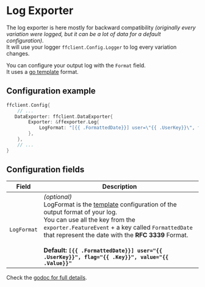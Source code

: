 # Log Exporter
The log exporter is here mostly for backward compatibility *(originally every variation were logged, but it can be a lot of data for a default configuration)*.  
It will use your logger `ffclient.Config.Logger` to log every variation changes.

You can configure your output log with the `Format` field.  
It uses a [go template](https://golang.org/pkg/text/template/) format.

## Configuration example
```go linenums="1"
ffclient.Config{
    // ...
   DataExporter: ffclient.DataExporter{
        Exporter: &ffexporter.Log{
            LogFormat: "[{{ .FormattedDate}}] user=\"{{ .UserKey}}\", flag=\"{{ .Key}}\", value=\"{{ .Value}}\"",
        },
    },
    // ...
}
```

## Configuration fields
| Field       | Description                                                                                                                                                                                                                                                                                                                                                                                 |
|-------------|---------------------------------------------------------------------------------------------------------------------------------------------------------------------------------------------------------------------------------------------------------------------------------------------------------------------------------------------------------------------------------------------|
| `LogFormat` | *(optional)*<br>LogFormat is the [template](https://golang.org/pkg/text/template/) configuration of the output format of your log.<br>You can use all the key from the `exporter.FeatureEvent` + a key called `FormattedDate` that represent the date with the **RFC 3339** Format.<br><br>**Default: `[{{ .FormattedDate}}] user="{{ .UserKey}}", flag="{{ .Key}}", value="{{ .Value}}"`** |

Check the [godoc for full details](https://pkg.go.dev/github.com/thomaspoignant/go-feature-flag@v0.11.0/ffexporter#Log).
